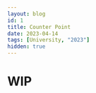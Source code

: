 ```yaml
---
layout: blog
id: 1
title: Counter Point
date: 2023-04-14
tags: [University, "2023"]
hidden: true
---
```


# WIP
